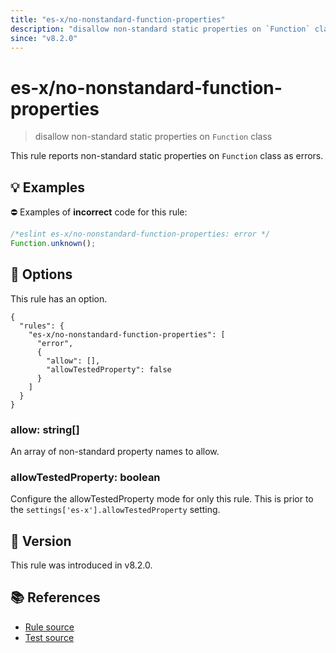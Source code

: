```yaml
---
title: "es-x/no-nonstandard-function-properties"
description: "disallow non-standard static properties on `Function` class"
since: "v8.2.0"
---
```


# es-x/no-nonstandard-function-properties
> disallow non-standard static properties on `Function` class

This rule reports non-standard static properties on `Function` class as errors.

## 💡 Examples

⛔ Examples of **incorrect** code for this rule:

<eslint-playground type="bad">

```js
/*eslint es-x/no-nonstandard-function-properties: error */
Function.unknown();
```

</eslint-playground>

## 🔧 Options

This rule has an option.

```jsonc
{
  "rules": {
    "es-x/no-nonstandard-function-properties": [
      "error",
      {
        "allow": [],
        "allowTestedProperty": false
      }
    ]
  }
}
```

### allow: string[]

An array of non-standard property names to allow.

### allowTestedProperty: boolean

Configure the allowTestedProperty mode for only this rule.
This is prior to the `settings['es-x'].allowTestedProperty` setting.

## 🚀 Version

This rule was introduced in v8.2.0.

## 📚 References

- [Rule source](https://github.com/eslint-community/eslint-plugin-es-x/blob/master/lib/rules/no-nonstandard-function-properties.js)
- [Test source](https://github.com/eslint-community/eslint-plugin-es-x/blob/master/tests/lib/rules/no-nonstandard-function-properties.js)
